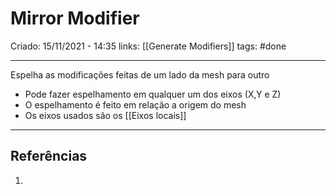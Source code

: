 # Mirror Modifier
Criado: 15/11/2021 - 14:35
links: [[Generate Modifiers]]
tags: #done

---

 Espelha as modificações feitas de um lado da mesh para outro
  - Pode fazer espelhamento em qualquer um dos eixos (X,Y e Z)
  - O espelhamento é feito em relação a origem do mesh
  - Os eixos usados são os [[Eixos locais]]

---
## Referências
1.